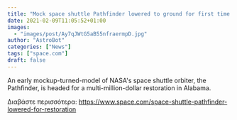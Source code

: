```yaml
---
title: "Mock space shuttle Pathfinder lowered to ground for first time in 30 years"
date: 2021-02-09T11:05:52+01:00
images:
  - "images/post/Ay7qJWtG5aB55nfraermpD.jpg"
author: "AstroBot"
categories: ["News"]
tags: ["space.com"]
draft: false
---
```


An early mockup-turned-model of NASA's space shuttle orbiter, the Pathfinder, is headed for a multi-million-dollar restoration in Alabama. 

Διαβάστε περισσότερα: https://www.space.com/space-shuttle-pathfinder-lowered-for-restoration
